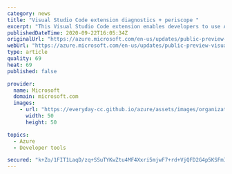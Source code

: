 ```yaml
---
category: news
title: "Visual Studio Code extension diagnostics + periscope "
excerpt: "This Visual Studio Code extension enables developers to use AKS periscope and AKS diagnostics in their development workflow to quickly diagnose and troubleshoot their clusters. "
publishedDateTime: 2020-09-22T16:05:34Z
originalUrl: "https://azure.microsoft.com/en-us/updates/public-preview-visual-studio-code-extension-diagnostics-periscope/"
webUrl: "https://azure.microsoft.com/en-us/updates/public-preview-visual-studio-code-extension-diagnostics-periscope/"
type: article
quality: 69
heat: 69
published: false

provider:
  name: Microsoft
  domain: microsoft.com
  images:
    - url: "https://everyday-cc.github.io/azure/assets/images/organizations/microsoft.com-50x50.jpg"
      width: 50
      height: 50

topics:
  - Azure
  - Developer tools

secured: "k+Zo/1FIT1LaqD/zq+SSuTYKwZtu4MF4Xxri5mjwF7+rd+VjQFD2G4p5KSFmIiK8M6+TDeGEPzvSPsgiTqYmGhAJF0aE+Hpeb95IelFeCMa5YpGENwM8gZ/nzM8i2ovPIX6FBnzxzk37MW7VE0buXP6WjN25N8wZS6RbODcd0yJNWtdsYUiRqJCllmIJcy2FDYHMrRKwHNXxV0HsknPRGMKTj2dO0t2oNJKhEqzjr2gpKCnfG98+FxHGj8h3F8NwIXY6peWYoOMFSZU2z2goAnsbjTFEsW+YMfOmqNYbTm04PbIG2s60YEWNX873/1yIUdwZuQa2bI5MlV3TbbH19UwFEj3TSY9XITNli42rkVU=;mkpGEOk42JraXhM+VelFsQ=="
---
```


